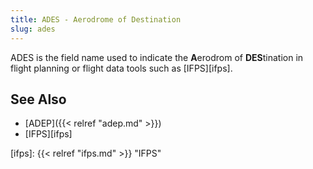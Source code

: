 ```yaml
---
title: ADES - Aerodrome of Destination
slug: ades
---
```


ADES is the field name used to indicate the **A**erodrom of **DES**tination in
flight planning or flight data tools such as [IFPS][ifps].

## See Also

* [ADEP]({{< relref "adep.md" >}})
* [IFPS][ifps]

[ifps]: {{< relref "ifps.md" >}} "IFPS"
